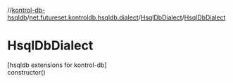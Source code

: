 //[kontrol-db-hsqldb](../../../index.md)/[net.futureset.kontroldb.hsqldb.dialect](../index.md)/[HsqlDbDialect](index.md)/[HsqlDbDialect](-hsql-db-dialect.md)

# HsqlDbDialect

[hsqldb extensions for kontrol-db]\
constructor()
